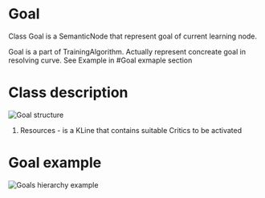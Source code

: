 # Goal
Class Goal is a SemanticNode that represent goal of current learning node. 

Goal is a part of TrainingAlgorithm. Actually represent concreate goal in resolving curve. See Example in #Goal exmaple section 



# Class description

![Goal structure](https://github.com/menta/menta-0.3/raw/master/doc/design-specification/uml/images/GoalTraining.png)

1.  Resources - is a KLine that contains suitable Critics to be activated

# Goal example
![Goals hierarchy example](https://github.com/menta/menta-0.3/raw/master/doc/design-specification/uml/images/GoalConceptClass.png)